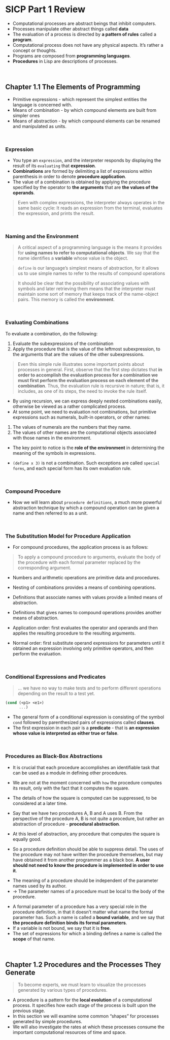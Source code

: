 # SICP Part 1 Review

- Computational processes are abstract beings that inhibit computers.  
- Processes manipulate other abstract things called **data**  
- The evaluation of a process is directed by **a pattern of rules** called a **program**.  
- Computational process does not have any physical aspects. It’s rather a concept or thoughts.  
- Programs are composed from **programming languages**.  
- **Procedures** in Lisp are descriptions of processes.  

<br>

## Chapter 1.1 The Elements of Programming

- Primitive expressions - which represent the simplest entities the language is concerned with.  
- Means of combination - by which compound elements are built from simpler ones  
- Means of abstraction - by which compound elements can be renamed and manipulated as units.  

<br>

### Expression

- You type an `expression`, and the interpreter responds by displaying the result of its `evaluating` that **expression**.  
- **Combinations** are formed by delimiting a list of expressions within parenthesis in order to denote **procedure application**.  
- The value of a combination is obtained by applying the procedure specified by the operator to **the arguments** that are **the values of the operands**.  

> Even with complex expressions, the interpreter always operates in the same basic cycle: It reads an expression from the terminal, evaluates the expression, and prints the result.   

<br>

### Naming and the Environment

> A critical aspect of a programming language is the means it provides for **using names to refer to computational objects**. We say that the name identifies a **variable** whose value is the object.   

> `define` is our language’s simplest means of abstraction, for it allows us to use simple names to refer to the results of compound operations   

> It should be clear that the possibility of associating values with symbols and later retrieving them means that the interpreter must maintain some sort of memory that keeps track of the name-object pairs. This memory is called the **environment**.  

<br>

### Evaluating Combinations

To evaluate a combination, do the following:  
1. Evaluate the subexpressions of the combination  
2. Apply the procedure that is the value of the leftmost subexpression, to the arguments that are the values of the other subexpressions.  

> Even this simple rule illustrates some important points about processes in general. First, observe that the first step dictates that **in order to accomplish the evaluation process for a combination we must first perform the evaluation process on each element of the combination**. Thus, the evaluation rule is recursive in nature; that is, it includes, as one of its steps, the need to invoke the rule itself.  

- By using recursion, we can express deeply nested combinations easily, otherwise be viewed as a rather complicated process.  
- At some point, we need to evaluation not combinations, but primitive expressions such as numerals, built-in operators, or other names:  
1. The values of numerals are the numbers that they name.  
2. The values of other names are the computational objects associated with those names in the environment.  

* The key point to notice is the **role of the environment** in determining the meaning of the symbols in expressions.   

- `(define x 3)` is not a combination. Such exceptions are called `special forms`, and each special form has its own evaluation rule.  

<br>

### Compound Procedure

- Now we will learn about `procedure definitions`, a much more powerful abstraction technique by which a compound operation can be given a name and then referred to as a unit.  

<br>

### The Substitution Model for Procedure Application

- For compound procedures, the application process is as follows:  
> To apply a compound procedure to arguments, evaluate the body of the procedure with each formal parameter replaced by the corresponding argument.   

- Numbers and arithmetic operations are primitive data and procedures.  
- Nesting of combinations provides a means of combining operations.  
- Definitions that associate names with values provide a limited means of abstraction.  
- Definitions that gives names to compound operations provides another means of abstraction.  

- Application order: first evaluates the operator and operands and then applies the resulting procedure to the resulting arguments.  
- Normal order: first substitute operand expressions for parameters until it obtained an expression involving only primitive operators, and then perform the evaluation.  

<br>

### Conditional Expressions and Predicates

> … we have no way to make tests and to perform different operations depending on the result to a test yet.  

```scheme
(cond (<p1> <e1>)
      ...)
```

- The general form of a conditional expression is consisting of the symbol `cond` followed by parenthesized pairs of expressions called **clauses**.  
- The first expression in each pair is a **predicate** - that is **an expression whose value is interpreted as either true or false**.  

<br>

### Procedures as Black-Box Abstractions

- It is crucial that each procedure accomplishes an identifiable task that can be used as a module in defining other procedures.  
- We are not at the moment concerned with `how` the procedure computes its result, only with the fact that it computes the square.  
- The details of how the square is computed can be suppressed, to be considered at a later time.  

- Say that we have two procedures A, B and A uses B. From the perspective of the procedure A, B is not quite a procedure, but rather an abstraction of procedure - **procedural abstraction**.  
- At this level of abstraction, any procedure that computes the square is equally good.  

- So a procedure definition should be able to suppress detail.  The uses of the procedure may not have written the procedure themselves, but may have obtained it from another programmer as a black box. **A user should not need to know the procedure is implemented in order to use it**.  

* The meaning of a procedure should be independent of the parameter names used by its author.  
* -> The parameter names of a procedure must be local to the body of the procedure.  

- A formal parameter of a procedure has a very special role in the procedure definition, in that it doesn’t matter what name the formal parameter has. Such a name is called a **bound variable**, and we say that **the procedure definition binds its formal parameters**.   
- If a variable is not bound, we say that it is **free**.  
- The set of expressions for which a binding defines a name is called the **scope** of that name.  

<br>

## Chapter 1.2 Procedures and the Processes They Generate

> To become experts, we must learn to visualize the processes generated by various types of procedures.   

- A procedure is a pattern for the **local evolution** of a computational process. It specifies how each stage of the process is built upon the previous stage.  
- In this section we will examine some common “shapes” for processes generated by simple procedures.  
- We will also investigate the rates at which these processes consume the important computational resources of time and space.  
